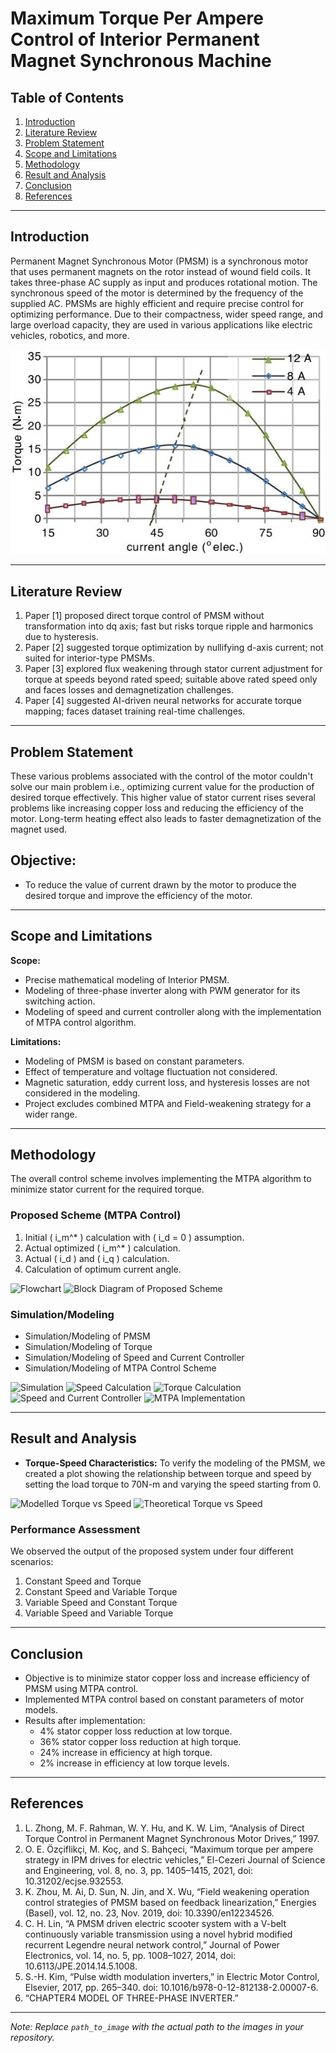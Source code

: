 # Maximum Torque Per Ampere Control of Interior Permanent Magnet Synchronous Machine

## Table of Contents
1. [Introduction](#introduction)
2. [Literature Review](#literature-review)
3. [Problem Statement](#problem-statement)
4. [Scope and Limitations](#scope-and-limitations)
5. [Methodology](#methodology)
6. [Result and Analysis](#result-and-analysis)
7. [Conclusion](#conclusion)
8. [References](#references)

---

## Introduction
Permanent Magnet Synchronous Motor (PMSM) is a synchronous motor that uses permanent magnets on the rotor instead of wound field coils. It takes three-phase AC supply as input and produces rotational motion. The synchronous speed of the motor is determined by the frequency of the supplied AC. PMSMs are highly efficient and require precise control for optimizing performance. Due to their compactness, wider speed range, and large overload capacity, they are used in various applications like electric vehicles, robotics, and more.

![Torque vs. Speed Characteristics](https://github.com/Apeksha-113/Maximum-Torque-Per-Ampere-Control-of-Interior-Permanent-Magnet-Synchronous-Machine/blob/MTPA/MTPA_Pic/TvG.jpg?raw=true)




---

## Literature Review
1. Paper [1] proposed direct torque control of PMSM without transformation into dq axis; fast but risks torque ripple and harmonics due to hysteresis.
2. Paper [2] suggested torque optimization by nullifying d-axis current; not suited for interior-type PMSMs.
3. Paper [3] explored flux weakening through stator current adjustment for torque at speeds beyond rated speed; suitable above rated speed only and faces losses and demagnetization challenges.
4. Paper [4] suggested AI-driven neural networks for accurate torque mapping; faces dataset training real-time challenges.

---

## Problem Statement
These various problems associated with the control of the motor couldn't solve our main problem i.e., optimizing current value for the production of desired torque effectively. This higher value of stator current rises several problems like increasing copper loss and reducing the efficiency of the motor. Long-term heating effect also leads to faster demagnetization of the magnet used.

## Objective:
- To reduce the value of current drawn by the motor to produce the desired torque and improve the efficiency of the motor.

---

## Scope and Limitations
**Scope:**
- Precise mathematical modeling of Interior PMSM.
- Modeling of three-phase inverter along with PWM generator for its switching action.
- Modeling of speed and current controller along with the implementation of MTPA control algorithm.

**Limitations:**
- Modeling of PMSM is based on constant parameters.
- Effect of temperature and voltage fluctuation not considered.
- Magnetic saturation, eddy current loss, and hysteresis losses are not considered in the modeling.
- Project excludes combined MTPA and Field-weakening strategy for a wider range.

---

## Methodology
The overall control scheme involves implementing the MTPA algorithm to minimize stator current for the required torque.

### Proposed Scheme (MTPA Control)
1. Initial \( i_m^* \) calculation with \( i_d = 0 \) assumption.
2. Actual optimized \( i_m^* \) calculation.
3. Actual \( i_d \) and \( i_q \) calculation.
4. Calculation of optimum current angle.

![Flowchart](path_to_image)
![Block Diagram of Proposed Scheme](path_to_image)

### Simulation/Modeling
- Simulation/Modeling of PMSM
- Simulation/Modeling of Torque
- Simulation/Modeling of Speed and Current Controller
- Simulation/Modeling of MTPA Control Scheme

![Simulation](path_to_image)
![Speed Calculation](path_to_image)
![Torque Calculation](path_to_image)
![Speed and Current Controller](path_to_image)
![MTPA Implementation](path_to_image)

---

## Result and Analysis
- **Torque-Speed Characteristics:** To verify the modeling of the PMSM, we created a plot showing the relationship between torque and speed by setting the load torque to 70N-m and varying the speed starting from 0.

![Modelled Torque vs Speed](path_to_image)
![Theoretical Torque vs Speed](path_to_image)

### Performance Assessment
We observed the output of the proposed system under four different scenarios:
1. Constant Speed and Torque
2. Constant Speed and Variable Torque
3. Variable Speed and Constant Torque
4. Variable Speed and Variable Torque

---

## Conclusion
- Objective is to minimize stator copper loss and increase efficiency of PMSM using MTPA control.
- Implemented MTPA control based on constant parameters of motor models.
- Results after implementation:
  - 4% stator copper loss reduction at low torque.
  - 36% stator copper loss reduction at high torque.
  - 24% increase in efficiency at high torque.
  - 2% increase in efficiency at low torque levels.

---

## References
1. L. Zhong, M. F. Rahman, W. Y. Hu, and K. W. Lim, “Analysis of Direct Torque Control in Permanent Magnet Synchronous Motor Drives,” 1997.
2. O. E. Özçiflikçi, M. Koç, and S. Bahçeci, “Maximum torque per ampere strategy in IPM drives for electric vehicles,” El-Cezeri Journal of Science and Engineering, vol. 8, no. 3, pp. 1405–1415, 2021, doi: 10.31202/ecjse.932553.
3. K. Zhou, M. Ai, D. Sun, N. Jin, and X. Wu, “Field weakening operation control strategies of PMSM based on feedback linearization,” Energies (Basel), vol. 12, no. 23, Nov. 2019, doi: 10.3390/en12234526.
4. C. H. Lin, “A PMSM driven electric scooter system with a V-belt continuously variable transmission using a novel hybrid modified recurrent Legendre neural network control,” Journal of Power Electronics, vol. 14, no. 5, pp. 1008–1027, 2014, doi: 10.6113/JPE.2014.14.5.1008.
5. S.-H. Kim, “Pulse width modulation inverters,” in Electric Motor Control, Elsevier, 2017, pp. 265–340. doi: 10.1016/b978-0-12-812138-2.00007-6.
6. “CHAPTER4 MODEL OF THREE-PHASE INVERTER.”

---

*Note: Replace `path_to_image` with the actual path to the images in your repository.*
